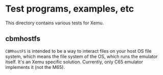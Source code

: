 # Test programs, examples, etc

This directory contains various tests for Xemu.

## cbmhostfs

`CBMhostFS` is intended to be a way to interact files on your host OS file
system, which means the file system of the OS, which runs the emulator itself.
It's an Xemu specific solution. Currently, only C65 emulator implements it
(not the M65).
